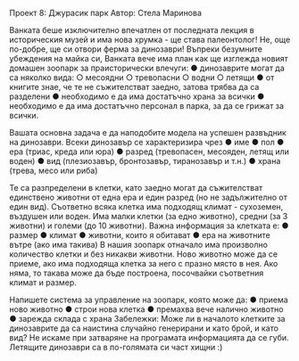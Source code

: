 Проект 8: Джурасик парк
Автор: Стела Маринова

Ванката беше изключително впечатлен от последната лекция в историческия музей и има нова хрумка - ще става палеонтолог! Не, още по-добре, ще си отвори ферма за динозаври!
Въпреки безумните убеждения на майка си, Ванката вече има план как ще изглежда новият домашен зоопарк за праисторически влечуги:
●	динозаврите могат да са няколко вида:
○	месоядни
○	тревопасни
○	водни
○	летящи
●	от книгите знае, че те не съжителстват заедно, затова трябва да са разделени
●	необходимо е да има достатъчно храна за всички
●	необходимо е да има достатъчно персонал в парка, за да се грижат за всички.

Вашата основна задача е да наподобите модела на успешен развъдник на динозаври.
Всеки динозавър се характеризира чрез
●	име
●	пол 
●	ера (триас, креда или юра) 
●	разред  (тревопасен, месояден, летящ или воден)
●	вид (плезиозавър, бронтозавър, тиранозавър и т.н.)
●	храна (трева, месо или риба)

Те са разпределени в клетки, като заедно могат да съжителстват единствено животни от една ера и един разред (но не задължително от един вид). Съответно всяка клетка  има подходящ климат - сухоземен, въздушен или воден. Има малки клетки (за едно животно), средни (за 3 животни) и големи (до 10 животни). Важна информация за клетката е:
●	размер 
●	климат
●	животни, които я обитават
●	ера на животните вътре (ако има такива)
В нашия зоопарк отначало има произволно количество клетки и без никакви животни. Ново животно може да се приеме, ако има подходяща клетка за него с празно място в нея. Ако няма, то такава може да бъде построена, посочвайки съответния климат и размер. 

Напишете система за управление на зоопарк, която може да:
●	приема ново животно
●	строи нова клетка
●	премахва вече налично животно
●	зарежда склада с храна
 Забележки:
Може ли в началото клетките за динозаврите да са наистина случайно генерирани и като брой, и като вид?
Не искаме при затваряне на програмата информацията да се губи. 
Летящите динозаври са в по-голямата си част хищни :)
